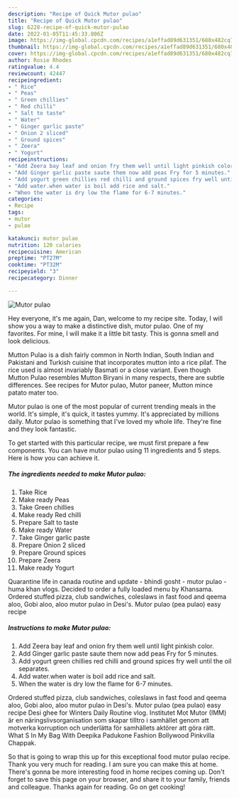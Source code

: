 ```yaml
---
description: "Recipe of Quick Mutor pulao"
title: "Recipe of Quick Mutor pulao"
slug: 6228-recipe-of-quick-mutor-pulao
date: 2022-01-05T11:45:33.806Z
image: https://img-global.cpcdn.com/recipes/a1effad89d631351/680x482cq70/mutor-pulao-recipe-main-photo.jpg
thumbnail: https://img-global.cpcdn.com/recipes/a1effad89d631351/680x482cq70/mutor-pulao-recipe-main-photo.jpg
cover: https://img-global.cpcdn.com/recipes/a1effad89d631351/680x482cq70/mutor-pulao-recipe-main-photo.jpg
author: Rosie Rhodes
ratingvalue: 4.4
reviewcount: 42447
recipeingredient:
- " Rice"
- " Peas"
- " Green chillies"
- " Red chilli"
- " Salt to taste"
- " Water"
- " Ginger garlic paste"
- " Onion 2 sliced"
- " Ground spices"
- " Zeera"
- " Yogurt"
recipeinstructions:
- "Add Zeera bay leaf and onion fry them well until light pinkish color."
- "Add Ginger garlic paste saute them now add peas Fry for 5 minutes."
- "Add yogurt green chillies red chilli and ground spices fry well until the oil separates."
- "Add water.when water is boil add rice and salt."
- "When the water is dry low the flame for 6-7 minutes."
categories:
- Recipe
tags:
- mutor
- pulao

katakunci: mutor pulao 
nutrition: 120 calories
recipecuisine: American
preptime: "PT27M"
cooktime: "PT32M"
recipeyield: "3"
recipecategory: Dinner

---
```



![Mutor pulao](https://img-global.cpcdn.com/recipes/a1effad89d631351/680x482cq70/mutor-pulao-recipe-main-photo.jpg)

Hey everyone, it's me again, Dan, welcome to my recipe site. Today, I will show you a way to make a distinctive dish, mutor pulao. One of my favorites. For mine, I will make it a little bit tasty. This is gonna smell and look delicious.

Mutton Pulao is a dish fairly common in North Indian, South Indian and Pakistani and Turkish cuisine that incorporates mutton into a rice pilaf. The rice used is almost invariably Basmati or a close variant. Even though Mutton Pulao resembles Mutton Biryani in many respects, there are subtle differences. See recipes for Mutor pulao, Mutor paneer, Mutton mince patato mater too.

Mutor pulao is one of the most popular of current trending meals in the world. It's simple, it's quick, it tastes yummy. It's appreciated by millions daily. Mutor pulao is something that I've loved my whole life. They're fine and they look fantastic.


To get started with this particular recipe, we must first prepare a few components. You can have mutor pulao using 11 ingredients and 5 steps. Here is how you can achieve it.

<!--inarticleads1-->

##### The ingredients needed to make Mutor pulao:

1. Take  Rice
1. Make ready  Peas
1. Take  Green chillies
1. Make ready  Red chilli
1. Prepare  Salt to taste
1. Make ready  Water
1. Take  Ginger garlic paste
1. Prepare  Onion 2 sliced
1. Prepare  Ground spices
1. Prepare  Zeera
1. Make ready  Yogurt


Quarantine life in canada routine and update - bhindi gosht - mutor pulao - huma khan vlogs. Decided to order a fully loaded menu by Khansama. Ordered stuffed pizza, club sandwiches, coleslaws in fast food and qeema aloo, Gobi aloo, aloo mutor pulao in Desi&#39;s. Mutor pulao (pea pulao) easy recipe 

<!--inarticleads2-->

##### Instructions to make Mutor pulao:

1. Add Zeera bay leaf and onion fry them well until light pinkish color.
1. Add Ginger garlic paste saute them now add peas Fry for 5 minutes.
1. Add yogurt green chillies red chilli and ground spices fry well until the oil separates.
1. Add water.when water is boil add rice and salt.
1. When the water is dry low the flame for 6-7 minutes.


Ordered stuffed pizza, club sandwiches, coleslaws in fast food and qeema aloo, Gobi aloo, aloo mutor pulao in Desi&#39;s. Mutor pulao (pea pulao) easy recipe Desi ghee for Winters Daily Routine vlog. Institutet Mot Mutor (IMM) är en näringslivsorganisation som skapar tilltro i samhället genom att motverka korruption och underlätta för samhällets aktörer att göra rätt. What S In My Bag With Deepika Padukone Fashion Bollywood Pinkvilla Chappak. 

So that is going to wrap this up for this exceptional food mutor pulao recipe. Thank you very much for reading. I am sure you can make this at home. There's gonna be more interesting food in home recipes coming up. Don't forget to save this page on your browser, and share it to your family, friends and colleague. Thanks again for reading. Go on get cooking!
